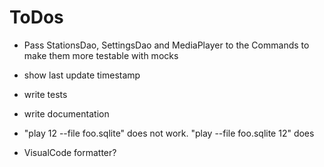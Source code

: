 ToDos
======

* Pass StationsDao, SettingsDao and MediaPlayer to the Commands to make them more testable with mocks

* show last update timestamp
* write tests
* write documentation
* "play 12 --file foo.sqlite" does not work. "play --file foo.sqlite 12" does
* VisualCode formatter?